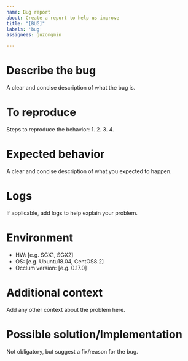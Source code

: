 ```yaml
---
name: Bug report
about: Create a report to help us improve
title: "[BUG]"
labels: 'bug'
assignees: guzongmin

---
```


<!--- Provide a general summary of the issue in the Title above -->
# Describe the bug
A clear and concise description of what the bug is.

# To reproduce
Steps to reproduce the behavior:
1. 
2. 
3. 
4. 

# Expected behavior
A clear and concise description of what you expected to happen.

# Logs
If applicable, add logs to help explain your problem.

# Environment
<!--- Please complete the following information -->
- HW: [e.g. SGX1, SGX2] 
- OS: [e.g. Ubuntu18.04, CentOS8.2]
- Occlum version: [e.g. 0.17.0]

# Additional context
Add any other context about the problem here.

# Possible solution/Implementation
Not obligatory, but suggest a fix/reason for the bug.
